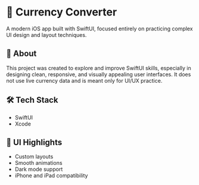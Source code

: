 # 💱 Currency Converter

A modern iOS app built with SwiftUI, focused entirely on practicing complex UI design and layout techniques.

## 🧾 About

This project was created to explore and improve SwiftUI skills, especially in designing clean, responsive, and visually appealing user interfaces. It does not use live currency data and is meant only for UI/UX practice.

## 🛠️ Tech Stack

- SwiftUI
- Xcode


## 📱 UI Highlights

- Custom layouts
- Smooth animations
- Dark mode support
- iPhone and iPad compatibility
